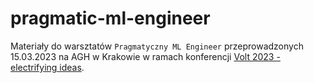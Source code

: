 # pragmatic-ml-engineer

Materiały do warsztatów `Pragmatyczny ML Engineer` przeprowadzonych 15.03.2023 na AGH w Krakowie w ramach konferencji [Volt 2023 - electrifying ideas](https://www.facebook.com/events/711964816972808).
